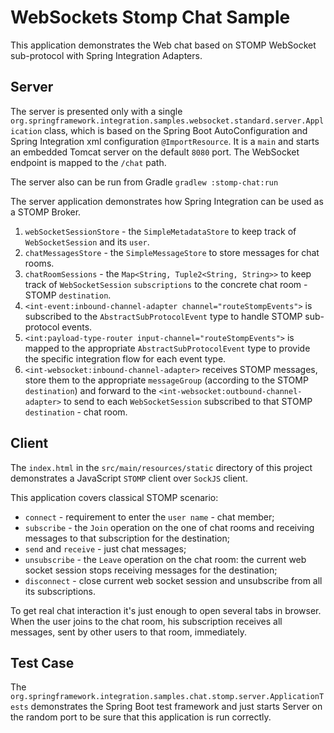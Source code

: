WebSockets Stomp Chat Sample
==============

This application demonstrates the Web chat based on STOMP WebSocket sub-protocol with Spring Integration Adapters.
## Server

The server is presented only with a single `org.springframework.integration.samples.websocket.standard.server.Application`
class, which is based on the Spring Boot AutoConfiguration and Spring Integration xml configuration `@ImportResource`.
It is a `main` and starts an embedded Tomcat server on the default `8080` port. 
The WebSocket endpoint is mapped to the `/chat` path.

The server also can be run from Gradle `gradlew :stomp-chat:run`

The server application demonstrates how Spring Integration can be used as a STOMP Broker. 
 
 1. `webSocketSessionStore` - the `SimpleMetadataStore` to keep track of `WebSocketSession` and its `user`.
 2. `chatMessagesStore` - the `SimpleMessageStore` to store messages for chat rooms.
 3. `chatRoomSessions` - the `Map<String, Tuple2<String, String>>` to keep track of `WebSocketSession` `subscriptions`
 to the concrete chat room - STOMP `destination`.
 4. `<int-event:inbound-channel-adapter channel="routeStompEvents">` is subscribed to the `AbstractSubProtocolEvent` 
 type to handle STOMP sub-protocol events.
 5. `<int:payload-type-router input-channel="routeStompEvents">` is mapped to the appropriate `AbstractSubProtocolEvent`
 type to provide the specific integration flow for each event type.
 6. `<int-websocket:inbound-channel-adapter>` receives STOMP messages, store them to the appropriate `messageGroup` 
 (according to the STOMP `destination`) and forward to the `<int-websocket:outbound-channel-adapter>` to send to 
 each `WebSocketSession` subscribed to that STOMP `destination` - chat room. 

## Client
   
The `index.html` in the `src/main/resources/static` directory of this project demonstrates a JavaScript `STOMP` client
over `SockJS` client.

This application covers classical STOMP scenario:

- `connect` - requirement to enter the `user name` - chat member;
- `subscribe` - the `Join` operation on the one of chat rooms and receiving messages to that subscription for the 
destination;
- `send` and `receive` - just chat messages;
- `unsubscribe` - the `Leave` operation on the chat room: the current web socket session stops receiving messages for 
the destination;
- `disconnect` - close current web socket session and unsubscribe from all its subscriptions.

To get real chat interaction it's just enough to open several tabs in browser. 
When the user joins to the chat room, his subscription receives all messages, sent by other users to that room, 
immediately.

## Test Case

The `org.springframework.integration.samples.chat.stomp.server.ApplicationTests` demonstrates the Spring Boot test 
framework and just starts Server on the random port to be sure that this application is run correctly.
